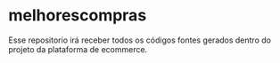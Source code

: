 # melhorescompras
Esse repositorio irá receber todos os códigos fontes gerados dentro do projeto da plataforma de ecommerce.
